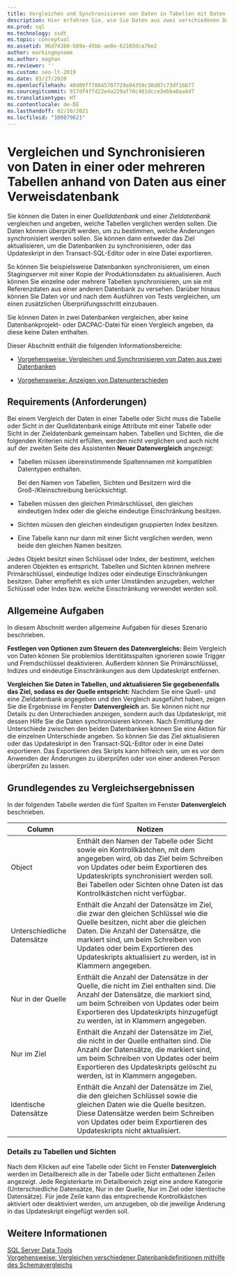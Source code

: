 ```yaml
---
title: Vergleichen und Synchronisieren von Daten in Tabellen mit Daten aus einer Referenzdatenbank
description: Hier erfahren Sie, wie Sie Daten aus zwei verschiedenen Datenbanken vergleichen. Es wird gezeigt, wie Sie die Daten synchronisieren und wie Sie das für den Synchronisierungsprozess verwendete Skript anzeigen.
ms.prod: sql
ms.technology: ssdt
ms.topic: conceptual
ms.assetid: 96d743b0-b69a-45bb-ae0e-62103dca76e2
author: markingmyname
ms.author: maghan
ms.reviewer: ''
ms.custom: seo-lt-2019
ms.date: 03/27/2020
ms.openlocfilehash: 40d09ff78845707729a94359c30d07c73df1bb77
ms.sourcegitcommit: 917df4ffd22e4a229af7dc481dcce3ebba0aa4d7
ms.translationtype: HT
ms.contentlocale: de-DE
ms.lasthandoff: 02/10/2021
ms.locfileid: "100079621"
---
```

# <a name="compare-and-synchronize-data-in-one-or-more-tables-with-data-in-a-reference-database"></a>Vergleichen und Synchronisieren von Daten in einer oder mehreren Tabellen anhand von Daten aus einer Verweisdatenbank

Sie können die Daten in einer *Quelldatenbank* und einer *Zieldatenbank* vergleichen und angeben, welche Tabellen verglichen werden sollen. Die Daten können überprüft werden, um zu bestimmen, welche Änderungen synchronisiert werden sollen. Sie können dann entweder das Ziel aktualisieren, um die Datenbanken zu synchronisieren, oder das Updateskript in den Transact\-SQL-Editor oder in eine Datei exportieren.  
  
So können Sie beispielsweise Datenbanken synchronisieren, um einen Stagingserver mit einer Kopie der Produktionsdaten zu aktualisieren. Auch können Sie einzelne oder mehrere Tabellen synchronisieren, um sie mit Referenzdaten aus einer anderen Datenbank zu versehen. Darüber hinaus können Sie Daten vor und nach dem Ausführen von Tests vergleichen, um einen zusätzlichen Überprüfungsschritt einzubauen.  
  
Sie können Daten in zwei Datenbanken vergleichen, aber keine Datenbankprojekt- oder DACPAC-Datei für einen Vergleich angeben, da diese keine Daten enthalten.  
  
Dieser Abschnitt enthält die folgenden Informationsbereiche:  
  
-   [Vorgehensweise: Vergleichen und Synchronisieren von Daten aus zwei Datenbanken](../ssdt/how-to-compare-and-synchronize-the-data-of-two-databases.md)  
  
-   [Vorgehensweise: Anzeigen von Datenunterschieden](../ssdt/how-to-view-data-differences.md)  
  
## <a name="requirements"></a>Requirements (Anforderungen)  
Bei einem Vergleich der Daten in einer Tabelle oder Sicht muss die Tabelle oder Sicht in der Quelldatenbank einige Attribute mit einer Tabelle oder Sicht in der Zieldatenbank gemeinsam haben. Tabellen und Sichten, die die folgenden Kriterien nicht erfüllen, werden nicht verglichen und auch nicht auf der zweiten Seite des Assistenten **Neuer Datenvergleich** angezeigt:  
  
-   Tabellen müssen übereinstimmende Spaltennamen mit kompatiblen Datentypen enthalten.  
  
    Bei den Namen von Tabellen, Sichten und Besitzern wird die Groß-/Kleinschreibung berücksichtigt.  
  
-   Tabellen müssen den gleichen Primärschlüssel, den gleichen eindeutigen Index oder die gleiche eindeutige Einschränkung besitzen.  
  
-   Sichten müssen den gleichen eindeutigen gruppierten Index besitzen.  
  
-   Eine Tabelle kann nur dann mit einer Sicht verglichen werden, wenn beide den gleichen Namen besitzen.  
  
Jedes Objekt besitzt einen Schlüssel oder Index, der bestimmt, welchen anderen Objekten es entspricht. Tabellen und Sichten können mehrere Primärschlüssel, eindeutige Indizes oder eindeutige Einschränkungen besitzen. Daher empfiehlt es sich unter Umständen anzugeben, welcher Schlüssel oder Index bzw. welche Einschränkung verwendet werden soll.  
  
## <a name="common-tasks"></a>Allgemeine Aufgaben  
In diesem Abschnitt werden allgemeine Aufgaben für dieses Szenario beschrieben.  
  
**Festlegen von Optionen zum Steuern des Datenvergleichs:** Beim Vergleich von Daten können Sie problemlos Identitätsspalten ignorieren sowie Trigger und Fremdschlüssel deaktivieren. Außerdem können Sie Primärschlüssel, Indizes und eindeutige Einschränkungen aus dem Updateskript entfernen.  
  
**Vergleichen Sie Daten in Tabellen, und aktualisieren Sie gegebenenfalls das Ziel, sodass es der Quelle entspricht:** Nachdem Sie eine Quell- und eine Zieldatenbank angegeben und den Vergleich ausgeführt haben, zeigen Sie die Ergebnisse im Fenster **Datenvergleich** an. Sie können nicht nur Details zu den Unterschieden anzeigen, sondern auch das Updateskript, mit dessen Hilfe Sie die Daten synchronisieren können. Nach Ermittlung der Unterschiede zwischen den beiden Datenbanken können Sie eine Aktion für die einzelnen Unterschiede angeben. So können Sie das Ziel aktualisieren oder das Updateskript in den Transact\-SQL-Editor oder in eine Datei exportieren. Das Exportieren des Skripts kann hilfreich sein, um es vor dem Anwenden der Änderungen zu überprüfen oder von einer anderen Person überprüfen zu lassen.  
  
## <a name="understanding-comparison-results"></a><a name="UnderstandingDataCompareResults"></a>Grundlegendes zu Vergleichsergebnissen  
In der folgenden Tabelle werden die fünf Spalten im Fenster **Datenvergleich** beschrieben.  
  
|Column|Notizen|  
|----------|---------|  
|Object|Enthält den Namen der Tabelle oder Sicht sowie ein Kontrollkästchen, mit dem angegeben wird, ob das Ziel beim Schreiben von Updates oder beim Exportieren des Updateskripts synchronisiert werden soll. Bei Tabellen oder Sichten ohne Daten ist das Kontrollkästchen nicht verfügbar.|  
|Unterschiedliche Datensätze|Enthält die Anzahl der Datensätze im Ziel, die zwar den gleichen Schlüssel wie die Quelle besitzen, nicht aber die gleichen Daten. Die Anzahl der Datensätze, die markiert sind, um beim Schreiben von Updates oder beim Exportieren des Updateskripts aktualisiert zu werden, ist in Klammern angegeben.|  
|Nur in der Quelle|Enthält die Anzahl der Datensätze in der Quelle, die nicht im Ziel enthalten sind. Die Anzahl der Datensätze, die markiert sind, um beim Schreiben von Updates oder beim Exportieren des Updateskripts hinzugefügt zu werden, ist in Klammern angegeben.|  
|Nur im Ziel|Enthält die Anzahl der Datensätze im Ziel, die nicht in der Quelle enthalten sind. Die Anzahl der Datensätze, die markiert sind, um beim Schreiben von Updates oder beim Exportieren des Updateskripts gelöscht zu werden, ist in Klammern angegeben.|  
|Identische Datensätze|Enthält die Anzahl der Datensätze im Ziel, die den gleichen Schlüssel sowie die gleichen Daten wie die Quelle besitzen. Diese Datensätze werden beim Schreiben von Updates oder beim Exportieren des Updateskripts nicht aktualisiert.|  
  
### <a name="table-and-view-details"></a>Details zu Tabellen und Sichten  
Nach dem Klicken auf eine Tabelle oder Sicht im Fenster **Datenvergleich** werden im Detailbereich alle in der Tabelle oder Sicht enthaltenen Zeilen angezeigt. Jede Registerkarte im Detailbereich zeigt eine andere Kategorie (Unterschiedliche Datensätze, Nur in der Quelle, Nur im Ziel oder Identische Datensätze). Für jede Zeile kann das entsprechende Kontrollkästchen aktiviert oder deaktiviert werden, um anzugeben, ob die jeweilige Änderung in das Updateskript eingefügt werden soll.  
  
## <a name="see-also"></a>Weitere Informationen  
[SQL Server Data Tools](../ssdt/sql-server-data-tools.md)  
[Vorgehensweise: Vergleichen verschiedener Datenbankdefinitionen mithilfe des Schemavergleichs](../ssdt/how-to-use-schema-compare-to-compare-different-database-definitions.md)  
  
